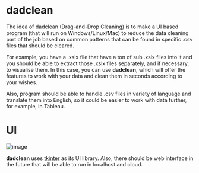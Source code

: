 # dadclean

The idea of dadclean (Drag-and-Drop Cleaning) is to make a UI based program (that will run on Windows/Linux/Mac) to reduce the data cleaning part of the job based on common patterns that can be found in specific .csv files that should be cleared. 

For example, you have a .xslx file that have a ton of sub .xslx files into it and you should be able to extract those .xslx files separately, and if necessary, to visualise them. In this case, you can use **dadclean**, which will offer the features to work with your data and clean them in seconds according to your wishes.

Also, program should be able to handle .csv files in variety of language and translate them into English, so it could be easier to work with data further, for example, in Tableau.

# UI
![image](https://github.com/aliknds/dadclean/assets/132540921/6214feed-1999-400a-9cba-06f702a98259)

**dadclean** uses [tkinter](https://docs.python.org/3/library/tkinter.html#module-tkinter) as its UI library. Also, there should be web interface in the future that will be able to run in localhost and cloud.
